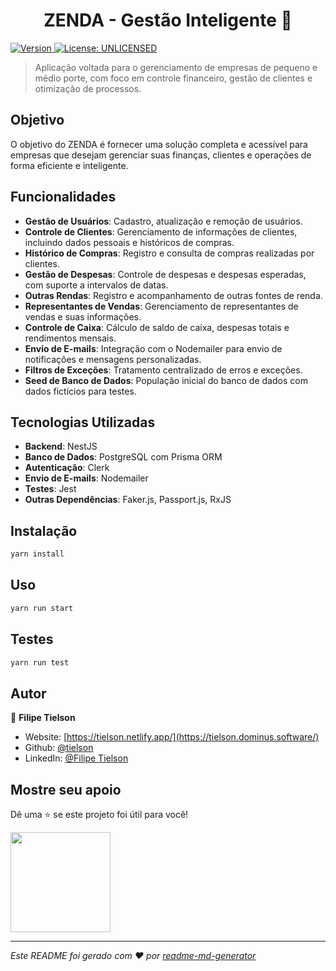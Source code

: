 <h1 align="center">ZENDA - Gestão Inteligente 👋</h1>
<p>
  <a href="https://www.npmjs.com/package/startup" target="_blank">
    <img alt="Version" src="https://img.shields.io/npm/v/startup.svg">
  </a>
  <a href="#" target="_blank">
    <img alt="License: UNLICENSED" src="https://img.shields.io/badge/License-UNLICENSED-yellow.svg" />
  </a>
</p>

> Aplicação voltada para o gerenciamento de empresas de pequeno e médio porte, com foco em controle financeiro, gestão de clientes e otimização de processos.

## Objetivo

O objetivo do ZENDA é fornecer uma solução completa e acessível para empresas que desejam gerenciar suas finanças, clientes e operações de forma eficiente e inteligente.

## Funcionalidades

- **Gestão de Usuários**: Cadastro, atualização e remoção de usuários.
- **Controle de Clientes**: Gerenciamento de informações de clientes, incluindo dados pessoais e históricos de compras.
- **Histórico de Compras**: Registro e consulta de compras realizadas por clientes.
- **Gestão de Despesas**: Controle de despesas e despesas esperadas, com suporte a intervalos de datas.
- **Outras Rendas**: Registro e acompanhamento de outras fontes de renda.
- **Representantes de Vendas**: Gerenciamento de representantes de vendas e suas informações.
- **Controle de Caixa**: Cálculo de saldo de caixa, despesas totais e rendimentos mensais.
- **Envio de E-mails**: Integração com o Nodemailer para envio de notificações e mensagens personalizadas.
- **Filtros de Exceções**: Tratamento centralizado de erros e exceções.
- **Seed de Banco de Dados**: População inicial do banco de dados com dados fictícios para testes.

## Tecnologias Utilizadas

- **Backend**: NestJS
- **Banco de Dados**: PostgreSQL com Prisma ORM
- **Autenticação**: Clerk
- **Envio de E-mails**: Nodemailer
- **Testes**: Jest
- **Outras Dependências**: Faker.js, Passport.js, RxJS

## Instalação

```sh
yarn install
```

## Uso

```sh
yarn run start
```

## Testes

```sh
yarn run test
```

## Autor

👤 **Filipe Tielson**

- Website: [https://tielson.netlify.app/](https://tielson.dominus.software/)
- Github: [@tielson](https://github.com/tielson)
- LinkedIn: [@Filipe Tielson](https://www.linkedin.com/in/filipe-tielson-developer/)

## Mostre seu apoio

Dê uma ⭐️ se este projeto foi útil para você!

<a href="https://www.patreon.com/ ">
  <img src="https://c5.patreon.com/external/logo/become_a_patron_button@2x.png" width="160">
</a>

***
_Este README foi gerado com ❤️ por [readme-md-generator](https://github.com/kefranabg/readme-md-generator)_